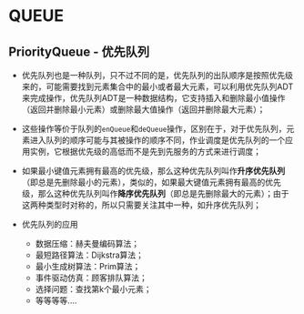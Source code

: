 # QUEUE

## PriorityQueue - 优先队列

- 优先队列也是一种队列，只不过不同的是，优先队列的出队顺序是按照优先级来的，可能需要找到元素集合中的最小或者最大元素，可以利用优先队列ADT来完成操作，优先队列ADT是一种数据结构，它支持插入和删除最小值操作（返回并删除最小元素）或删除最大值操作（返回并删除最大元素）；

-  这些操作等价于队列的`enQueue`和`deQueue`操作，区别在于，对于优先队列，元素进入队列的顺序可能与其被操作的顺序不同，作业调度是优先队列的一个应用实例，它根据优先级的高低而不是先到先服务的方式来进行调度；
- 如果最小键值元素拥有最高的优先级，那么这种优先队列叫作**升序优先队列**（即总是先删除最小的元素），类似的，如果最大键值元素拥有最高的优先级，那么这种优先队列叫作**降序优先队列**（即总是先删除最大的元素）；由于这两种类型时对称的，所以只需要关注其中一种，如升序优先队列；
- 优先队列的应用
  - 数据压缩：赫夫曼编码算法；
  - 最短路径算法：Dijkstra算法；
  - 最小生成树算法：Prim算法；
  - 事件驱动仿真：顾客排队算法；
  - 选择问题：查找第k个最小元素；
  - 等等等等....
